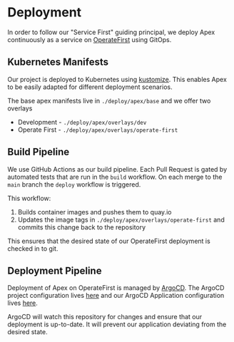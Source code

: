 Deployment
==========

In order to follow our "Service First" guiding principal, we deploy Apex continuously as a service on [OperateFirst](https://operate-first.cloud) using GitOps.

## Kubernetes Manifests

Our project is deployed to Kubernetes using [kustomize](https://kustomize.io/).
This enables Apex to be easily adapted for different deployment scenarios.

The base apex manifests live in `./deploy/apex/base` and we offer two overlays
- Development - `./deploy/apex/overlays/dev`
- Operate First - `./deploy/apex/overlays/operate-first`

## Build Pipeline

We use GitHub Actions as our build pipeline.
Each Pull Request is gated by automated tests that are run in the `build` workflow.
On each merge to the `main` branch the `deploy` workflow is triggered.

This workflow:

1. Builds container images and pushes them to quay.io
1. Updates the image tags in `./deploy/apex/overlays/operate-first` and commits this change back to the repository

This ensures that the desired state of our OperateFirst deployment is checked in to git.

## Deployment Pipeline

Deployment of Apex on OperateFirst is managed by [ArgoCD](https://argocd.operate-first.cloud/applications/apex-smaug).
The ArgoCD project configuration lives [here](https://github.com/operate-first/apps/blob/master/argocd/overlays/moc-infra/projects/apex.yaml) and our ArgoCD Application configuration lives [here](https://github.com/operate-first/apps/blob/master/argocd/overlays/moc-infra/applications/envs/moc/smaug/apex/apex.yaml).

ArgoCD will watch this repository for changes and ensure that our deployment is up-to-date.
It will prevent our application deviating from the desired state.
